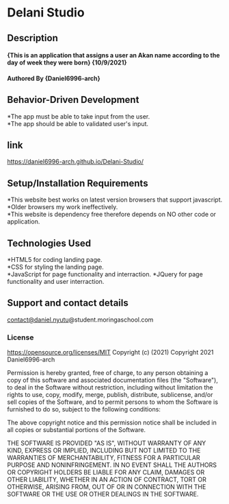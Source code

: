 # **Delani Studio**
## Description
#### {This is an application that assigns a user an Akan name according to the day of week they were born} {10/9/2021}
#### Authored By **{Daniel6996-arch}**
## Behavior-Driven Development
*The app must be able to take input from the user.      
*The app should be able to validated user's input.    
## link
https://daniel6996-arch.github.io/Delani-Studio/
## Setup/Installation Requirements
*This website best works on latest version browsers that support javascript.   
*Older browsers my work ineffectively.   
*This website is dependency free therefore depends on NO other code or application.
## Technologies Used
*HTML5 for coding landing page.   
*CSS for styling the landing page.  
*JavaScript for page functionality and interraction.
*JQuery for page functionality and user interraction.
## Support and contact details
contact@daniel.nyutu@student.moringaschool.com
### License 
https://opensource.org/licenses/MIT
Copyright (c) (2021)
Copyright 2021 Daniel6996-arch

Permission is hereby granted, free of charge, to any person obtaining a copy of this software and associated documentation files (the "Software"), to deal in the Software without restriction, including without limitation the rights to use, copy, modify, merge, publish, distribute, sublicense, and/or sell copies of the Software, and to permit persons to whom the Software is furnished to do so, subject to the following conditions:

The above copyright notice and this permission notice shall be included in all copies or substantial portions of the Software.

THE SOFTWARE IS PROVIDED "AS IS", WITHOUT WARRANTY OF ANY KIND, EXPRESS OR IMPLIED, INCLUDING BUT NOT LIMITED TO THE WARRANTIES OF MERCHANTABILITY, FITNESS FOR A PARTICULAR PURPOSE AND NONINFRINGEMENT. IN NO EVENT SHALL THE AUTHORS OR COPYRIGHT HOLDERS BE LIABLE FOR ANY CLAIM, DAMAGES OR OTHER LIABILITY, WHETHER IN AN ACTION OF CONTRACT, TORT OR OTHERWISE, ARISING FROM, OUT OF OR IN CONNECTION WITH THE SOFTWARE OR THE USE OR OTHER DEALINGS IN THE SOFTWARE.